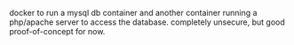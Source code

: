docker to run a mysql db container and another container running a php/apache server to access the database. completely unsecure, but good proof-of-concept for now.
